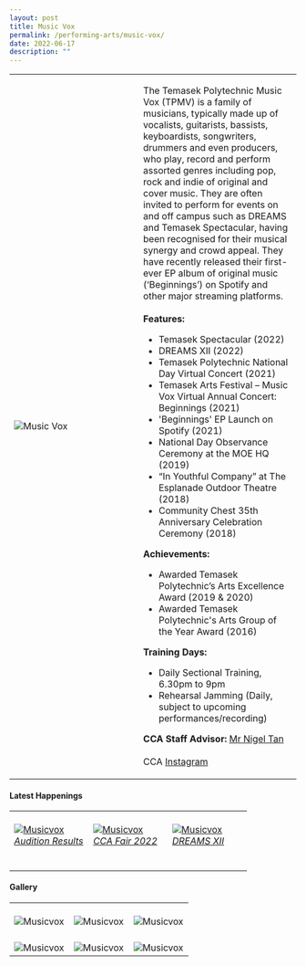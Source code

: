 ```yaml
---
layout: post
title: Music Vox
permalink: /performing-arts/music-vox/
date: 2022-06-17
description: ""
---
```

<div>
<table>
    <tr>
        <td style="width:45%"><image src="/images/Arts/MV/MV_logo.png" style="display:block;margin-left:auto;margin-right:auto;" alt="Music Vox"></image></td>
        <td>
            <p>
                The Temasek Polytechnic Music Vox (TPMV) is a family of musicians, typically made up of vocalists, guitarists, bassists, keyboardists, songwriters, drummers and even producers, who play, record and perform assorted genres including pop, rock and indie of original and cover music. They are often invited to perform for events on and off campus such as DREAMS and Temasek Spectacular, having been recognised for their musical synergy and crowd appeal. They have recently released their first-ever EP album of original music (‘Beginnings’) on Spotify and other major streaming platforms.<br>
                <br>
                <b>Features:</b><br>
                <ul>
                   <li>Temasek Spectacular (2022)</li>
                    <li>DREAMS XII (2022)</li>
                    <li>Temasek Polytechnic National Day Virtual Concert (2021)</li>
                    <li>Temasek Arts Festival – Music Vox Virtual Annual Concert: Beginnings (2021)</li>  
									<li>'Beginnings' EP Launch on Spotify (2021)</li>
                    <li>National Day Observance Ceremony at the MOE HQ (2019)</li>
                    <li>“In Youthful Company” at The Esplanade Outdoor Theatre (2018)</li>
                    <li>Community Chest 35th Anniversary Celebration Ceremony (2018)</li>
                </ul>
					 <b>Achievements:</b><br>
                <ul>
                    <li>Awarded Temasek Polytechnic’s Arts Excellence Award (2019 & 2020)</li>
                    <li>Awarded Temasek Polytechnic's Arts Group of the Year Award (2016)</li>
                </ul>
            </p>
            <p>
                <b>Training Days:</b><br>
                <ul>    
                    <li>Daily Sectional Training, 6.30pm to 9pm</li>
                    <li>Rehearsal Jamming (Daily, subject to upcoming performances/recording)</li>
                </ul>
            </p>
            <p>
                <b>CCA Staff Advisor:</b> <a href="mailto:nigeltan@tp.edu.sg">Mr Nigel Tan</a><br>
                <br>
                CCA <a href="https://www.instagram.com/tpmusicvox">Instagram</a>
            </p>
        </td>
    </tr>
</table>
</div>

#### Latest Happenings

<table>
    <tr>
        <td style="width:33%"><br>
            <a href="https://www.instagram.com/p/CeNWR5tJ88z/">
                <image src="/images/Arts/MV/MV_Audition Results.png" style="display:block;margin-left:auto;margin-right:auto;" alt="Musicvox">
                <h6 style="margin-top:0%">Audition Results</h6>
                </image>
            </a>
        </td>
        <td style="width:33%"><br>
            <a href="https://www.instagram.com/p/Cc5ADHYP89e/">
                <image src="/images/Arts/MV/MV_CCA Fair 2022.png" style="display:block;margin-left:auto;margin-right:auto;" alt="Musicvox">
                <h6 style="margin-top:0%">CCA Fair 2022</h6>
                </image>
            </a>
        </td>
        <td style="width:33%"><br>
            <a href="https://www.instagram.com/p/CbaUTZLJwn7/">
                <image src="/images/Arts/MV/MV_DREAMS XII.png" style="display:block;margin-left:auto;margin-right:auto;" alt="Musicvox">
                <h6 style="margin-top:0%">DREAMS XII</h6>    
                </image>
            </a>
        </td>
    </tr>
</table>

#### Gallery

<table>
	<tr>
		<td style="width:33%"><br>
			<image src="/images/Arts/MV/MV-v2.png" style="display:block;margin-left:auto;margin-right:auto;" alt="Musicvox"></image>
		</td>
		<td style="width:33%"><br>
			<image src="/images/Arts/MV/MV_pic_1-v3.jpg" style="display:block;margin-left:auto;margin-right:auto;" alt="Musicvox"></image>
		</td>
		<td style="width:33%"><br>
			<image src="/images/Arts/MV/MV_pic_2-v3.jpg" style="display:block;margin-left:auto;margin-right:auto;" alt="Musicvox"></image>
		</td>
	</tr>
		<tr>
		<td style="width:33%"><br>
			<image src="/images/Arts/MV/MV_pic_3-v3.jpg" style="display:block;margin-left:auto;margin-right:auto;" alt="Musicvox"></image>
		</td>
		<td style="width:33%"><br>
			<image src="/images/Arts/MV/MV_pic_4-v3.jpg" style="display:block;margin-left:auto;margin-right:auto;" alt="Musicvox"></image>
		</td>
		<td style="width:33%"><br>
			<image src="/images/Arts/MV/MV_pic_5-v3.jpg" style="display:block;margin-left:auto;margin-right:auto;" alt="Musicvox"></image>
		</td>
	</tr>
</table>